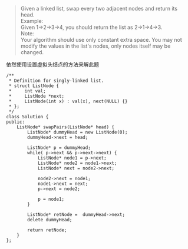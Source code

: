 > Given a linked list, swap every two adjacent nodes and return its head.    
Example:    
Given 1->2->3->4, you should return the list as 2->1->4->3.   
Note:    
Your algorithm should use only constant extra space.
You may not modify the values in the list's nodes, only nodes itself may be changed.

依然使用设置虚拟头结点的方法来解此题
```
/**
 * Definition for singly-linked list.
 * struct ListNode {
 *     int val;
 *     ListNode *next;
 *     ListNode(int x) : val(x), next(NULL) {}
 * };
 */
class Solution {
public:
    ListNode* swapPairs(ListNode* head) {
        ListNode* dummyHead = new ListNode(0);
        dummyHead->next = head;

        ListNode* p = dummyHead;
        while( p->next && p->next->next) {
            ListNode* node1 = p->next;
            ListNode* node2 = node1->next;
            ListNode* next = node2->next;

            node2->next = node1;
            node1->next = next;
            p->next = node2;

            p = node1;
        }

        ListNode* retNode =  dummyHead->next;
        delete dummyHead;

        return retNode;
    }
};
```

